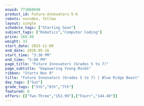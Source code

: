 ```yaml
---
ecwid: 771060848
product_id: Future-Innovators-5-6
robots: noindex, follow
layout: single
schedule_tags: ["Starting Soon"]
subject_tags: ["Robotics","Computer Coding"]
price: 169.99
weight: 33
start_date: 2025-11-09
end_date: 2026-05-16
start_time: "3:30 PM"
end_time: "5:00 PM"
page_title: "Future Innovators (Grades 5 to 7)"
page_subtitle: "Empowering Young Minds"
ribbon: "Starts Nov 9"
title: "Future Innovators (Grades 5 to 7) | Blue Ridge Boost"
day_tags: ["Sun"]
grade_tags: ["5th","6th","7th"]
featured: 0
offers: [["Two-Three","152.99"],["Four+","144.49"]]
---
```

